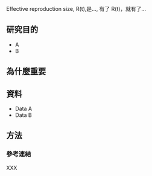 Effective reproduction size, R(t),是..., 有了 R(t)，就有了… 

## 研究目的

- A
- B


## 為什麼重要


## 資料

- Data A
- Data B


## 方法


### 參考連結
XXX 
